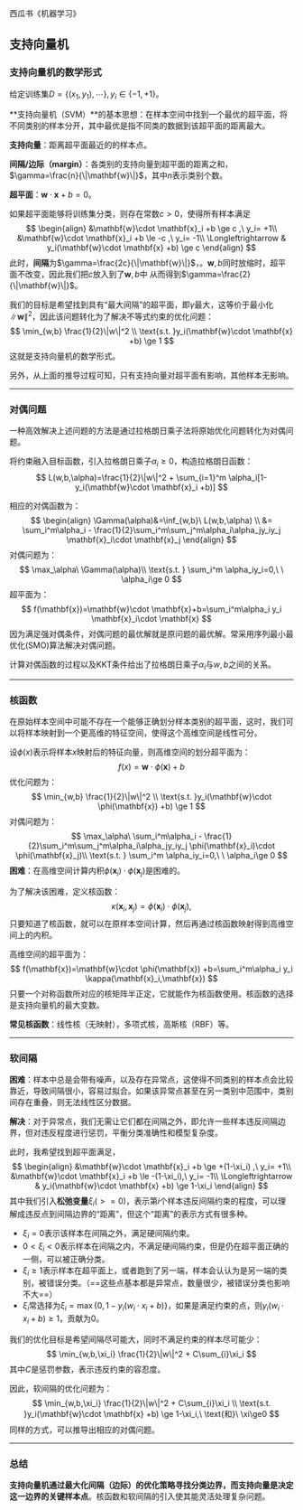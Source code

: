 西瓜书《机器学习》

## 支持向量机

### 支持向量机的数学形式

给定训练集$D=\{(x_1,y_1),\cdots\},y_i\in \{-1,+1\}$。 

**支持向量机（SVM）**的基本思想：在样本空间中找到一个最优的超平面，将不同类别的样本分开，其中最优是指不同类的数据到该超平面的距离最大。



**支持向量**：距离超平面最近的的样本点。

**间隔/边际（margin）**：各类别的支持向量到超平面的距离之和，$\gamma=\frac{n}{\|\mathbf{w}\|}$，其中$n$表示类别个数。



**超平面**：$\mathbf{w}\cdot \mathbf{x}+b=0$。

如果超平面能够将训练集分类，则存在常数$c>0$，使得所有样本满足
$$
\begin{align}
&\mathbf{w}\cdot \mathbf{x}_i +b \ge c ,\ y_i= +1\\
&\mathbf{w}\cdot \mathbf{x}_i +b \le -c ,\ y_i= -1\\
\Longleftrightarrow & y_i(\mathbf{w}\cdot \mathbf{x} +b) \ge c
\end{align}
$$
此时，**间隔**为$\gamma=\frac{2c}{\|\mathbf{w}\|}$，。$\mathbf{w},b$同时放缩时，超平面不改变，因此我们​把$c$放入到了$\mathbf{w},b$中  从而得到$\gamma=\frac{2}{\|\mathbf{w}\|}$。

我们的目标是希望找到具有“最大间隔”的超平面，即$\gamma$最大，这等价于最小化$\|\mathbf{w}\|^2$，因此该问题转化为了解决不等式约束的优化问题：
$$
\min_{w,b} \frac{1}{2}\|w\|^2 \\
\text{s.t. }y_i(\mathbf{w}\cdot \mathbf{x} +b) \ge 1
$$
这就是支持向量机的数学形式。

另外，从上面的推导过程可知，只有支持向量对超平面有影响，其他样本无影响。



--------

### 对偶问题

一种高效解决上述问题的方法是通过拉格朗日乘子法将原始优化问题转化为对偶问题。

将约束融入目标函数，引入拉格朗日乘子$α_i≥0$，构造拉格朗日函数：
$$
L(w,b,\alpha)=\frac{1}{2}\|w\|^2 + \sum_{i=1}^m \alpha_i[1-y_i(\mathbf{w}\cdot \mathbf{x}_i +b)]
$$

相应的对偶函数为：
$$
\begin{align}
\Gamma(\alpha)&=\inf_{w,b}\ L(w,b,\alpha) \\
&= \sum_i^m\alpha_i - \frac{1}{2}\sum_i^m\sum_j^m\alpha_i\alpha_jy_iy_j \mathbf{x}_i\cdot \mathbf{x}_j
\end{align}
$$
对偶问题为：
$$
\max_\alpha\ \Gamma(\alpha)\\
\text{s.t. } \sum_i^m \alpha_iy_i=0,\ \ \alpha_i\ge 0
$$
超平面为：
$$
f(\mathbf{x})=\mathbf{w}\cdot \mathbf{x}+b=\sum_i^m\alpha_i y_i \mathbf{x}_i\cdot \mathbf{x}
$$
因为满足强对偶条件，对偶问题的最优解就是原问题的最优解。常采用序列最小最优化(SMO)算法解决对偶问题。

计算对偶函数的过程以及KKT条件给出了拉格朗日乘子$\alpha_i$与$w,b$之间的关系。



--------

### 核函数

在原始样本空间中可能不存在一个能够正确划分样本类别的超平面，这时，我们可以将样本映射到一个更高维的特征空间，使得这个高维空间是线性可分。

设$\phi(x)$表示将样本$x$映射后的特征向量，则高维空间的划分超平面为：
$$
f(x)=\mathbf{w}\cdot \phi(\mathbf{x}) + b
$$
优化问题为：
$$
\min_{w,b} \frac{1}{2}\|w\|^2 \\
\text{s.t. }y_i(\mathbf{w}\cdot \phi(\mathbf{x}) +b) \ge 1
$$
对偶问题为：
$$
\max_\alpha\ \sum_i^m\alpha_i - \frac{1}{2}\sum_i^m\sum_j^m\alpha_i\alpha_jy_iy_j \phi(\mathbf{x}_i)\cdot \phi(\mathbf{x}_j)\\
\text{s.t. } \sum_i^m \alpha_iy_i=0,\ \ \alpha_i\ge 0
$$
**困难**：在高维空间计算内积$\phi(\mathbf{x}_i)\cdot \phi(\mathbf{x}_j)$是困难的。

为了解决该困难，定义核函数：
$$
\kappa(\mathbf{x}_i,\mathbf{x}_j)=\phi(\mathbf{x}_i)\cdot \phi(\mathbf{x}_j),
$$
只要知道了核函数，就可以在原样本空间计算，然后再通过核函数映射得到高维空间上的内积。

高维空间的超平面为：
$$
f(\mathbf{x})=\mathbf{w}\cdot \phi(\mathbf{x}) +b=\sum_i^m\alpha_i y_i \kappa(\mathbf{x}_i,\mathbf{x})
$$
只要一个对称函数所对应的核矩阵半正定，它就能作为核函数使用。核函数的选择是支持向量机的最大变数。

**常见核函数**：线性核（无映射），多项式核，高斯核（RBF）等。



-------

### 软间隔

**困难**：样本中总是会带有噪声，以及存在异常点，这使得不同类别的样本点会比较靠近，导致间隔很小，容易过拟合。如果该异常点甚至在另一类别中范围中，类别间存在重叠，则无法线性区分数据。

**解决**：对于异常点，我们无需让它们都在间隔之外，即允许一些样本违反间隔边界，但对违反程度进行惩罚，平衡分类准确性和模型复杂度。



此时，我希望找到超平面满足，
$$
\begin{align}
&\mathbf{w}\cdot \mathbf{x}_i +b \ge +(1-\xi_i) ,\ y_i= +1\\
&\mathbf{w}\cdot \mathbf{x}_i +b \le -(1-\xi_i),\ y_i= -1\\
\Longleftrightarrow & y_i(\mathbf{w}\cdot \mathbf{x} +b) \ge 1-\xi_i
\end{align}
$$
其中我们引入**松弛变量**$\xi_i(>=0)$，表示第$i$个样本违反间隔约束的程度，可以理解成违反点到间隔边界的“距离”，但这个“距离”的表示方式有很多种。

- $\xi_i=0$表示该样本在间隔之外，满足硬间隔约束。
- $0<\xi_i<0$表示样本在间隔之内，不满足硬间隔约束，但是仍在超平面正确的一侧，可以被正确分类。
- $\xi_i\ge1$表示样本在超平面上，或者跑到了另一端，样本会认认为是另一端的类别，被错误分类。（==这些点基本都是异常点，数量很少，被错误分类也影响不大==）
- $\xi_i$常选择为$\xi_i=\max\{0, 1-y_i(w_i\cdot x_i+b)\}$，如果是满足约束的点，则$y_i(w_i\cdot x_i+b)\ge1$，贡献为0。

我们的优化目标是希望间隔尽可能大，同时不满足约束的样本尽可能少：
$$
\min_{w,b,\xi_i} \frac{1}{2}\|w\|^2 + C\sum_{i}\xi_i
$$
其中$C$是惩罚参数，表示违反约束的容忍度。

因此，软间隔的优化问题为：
$$
\min_{w,b,\xi_i} \frac{1}{2}\|w\|^2 + C\sum_{i}\xi_i \\
\text{s.t. }y_i(\mathbf{w}\cdot \mathbf{x} +b) \ge 1-\xi_i,\ \text{和}\ \xi\ge0
$$
同样的方式，可以推导出相应的对偶问题。





-----

### 总结

**支持向量机通过最大化间隔（边际）的优化策略寻找分类边界，而支持向量是决定这一边界的关键样本点**。核函数和软间隔的引入使其能灵活处理复杂问题。